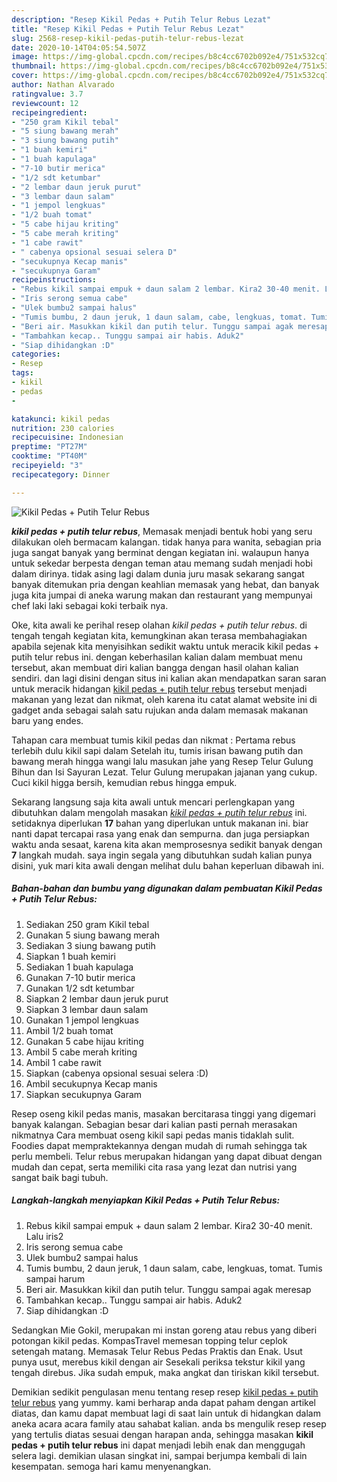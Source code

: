```yaml
---
description: "Resep Kikil Pedas + Putih Telur Rebus Lezat"
title: "Resep Kikil Pedas + Putih Telur Rebus Lezat"
slug: 2568-resep-kikil-pedas-putih-telur-rebus-lezat
date: 2020-10-14T04:05:54.507Z
image: https://img-global.cpcdn.com/recipes/b8c4cc6702b092e4/751x532cq70/kikil-pedas-putih-telur-rebus-foto-resep-utama.jpg
thumbnail: https://img-global.cpcdn.com/recipes/b8c4cc6702b092e4/751x532cq70/kikil-pedas-putih-telur-rebus-foto-resep-utama.jpg
cover: https://img-global.cpcdn.com/recipes/b8c4cc6702b092e4/751x532cq70/kikil-pedas-putih-telur-rebus-foto-resep-utama.jpg
author: Nathan Alvarado
ratingvalue: 3.7
reviewcount: 12
recipeingredient:
- "250 gram Kikil tebal"
- "5 siung bawang merah"
- "3 siung bawang putih"
- "1 buah kemiri"
- "1 buah kapulaga"
- "7-10 butir merica"
- "1/2 sdt ketumbar"
- "2 lembar daun jeruk purut"
- "3 lembar daun salam"
- "1 jempol lengkuas"
- "1/2 buah tomat"
- "5 cabe hijau kriting"
- "5 cabe merah kriting"
- "1 cabe rawit"
- " cabenya opsional sesuai selera D"
- "secukupnya Kecap manis"
- "secukupnya Garam"
recipeinstructions:
- "Rebus kikil sampai empuk + daun salam 2 lembar. Kira2 30-40 menit. Lalu iris2"
- "Iris serong semua cabe"
- "Ulek bumbu2 sampai halus"
- "Tumis bumbu, 2 daun jeruk, 1 daun salam, cabe, lengkuas, tomat. Tumis sampai harum"
- "Beri air. Masukkan kikil dan putih telur. Tunggu sampai agak meresap"
- "Tambahkan kecap.. Tunggu sampai air habis. Aduk2"
- "Siap dihidangkan :D"
categories:
- Resep
tags:
- kikil
- pedas
- 

katakunci: kikil pedas  
nutrition: 230 calories
recipecuisine: Indonesian
preptime: "PT27M"
cooktime: "PT40M"
recipeyield: "3"
recipecategory: Dinner

---
```



![Kikil Pedas + Putih Telur Rebus](https://img-global.cpcdn.com/recipes/b8c4cc6702b092e4/751x532cq70/kikil-pedas-putih-telur-rebus-foto-resep-utama.jpg)

<b><i>kikil pedas + putih telur rebus</i></b>, Memasak menjadi bentuk hobi yang seru dilakukan oleh bermacam kalangan. tidak hanya para wanita, sebagian pria juga sangat banyak yang berminat dengan kegiatan ini. walaupun hanya untuk sekedar berpesta dengan teman atau memang sudah menjadi hobi dalam dirinya. tidak asing lagi dalam dunia juru masak sekarang sangat banyak ditemukan pria dengan keahlian memasak yang hebat, dan banyak juga kita jumpai di aneka warung makan dan restaurant yang mempunyai chef laki laki sebagai koki terbaik nya.

Oke, kita awali ke perihal resep olahan <i>kikil pedas + putih telur rebus</i>. di tengah tengah kegiatan kita, kemungkinan akan terasa membahagiakan apabila sejenak kita menyisihkan sedikit waktu untuk meracik kikil pedas + putih telur rebus ini. dengan keberhasilan kalian dalam membuat menu tersebut, akan membuat diri kalian bangga dengan hasil olahan kalian sendiri. dan lagi disini dengan situs ini kalian akan mendapatkan saran saran untuk meracik hidangan <u>kikil pedas + putih telur rebus</u> tersebut menjadi makanan yang lezat dan nikmat, oleh karena itu catat alamat website ini di gadget anda sebagai salah satu rujukan anda dalam memasak makanan baru yang endes.

Tahapan cara membuat tumis kikil pedas dan nikmat : Pertama rebus terlebih dulu kikil sapi dalam Setelah itu, tumis irisan bawang putih dan bawang merah hingga wangi lalu masukan jahe yang Resep Telur Gulung Bihun dan Isi Sayuran Lezat. Telur Gulung merupakan jajanan yang cukup. Cuci kikil higga bersih, kemudian rebus hingga empuk.


Sekarang langsung saja kita awali untuk mencari perlengkapan yang dibutuhkan dalam mengolah masakan <u><i>kikil pedas + putih telur rebus</i></u> ini. setidaknya diperlukan <b>17</b> bahan yang diperlukan untuk makanan ini. biar nanti dapat tercapai rasa yang enak dan sempurna. dan juga persiapkan waktu anda sesaat, karena kita akan memprosesnya sedikit banyak dengan <b>7</b> langkah mudah. saya ingin segala yang dibutuhkan sudah kalian punya disini, yuk mari kita awali dengan melihat dulu bahan keperluan dibawah ini.

<!--inarticleads1-->

##### Bahan-bahan dan bumbu yang digunakan dalam pembuatan Kikil Pedas + Putih Telur Rebus:

1. Sediakan 250 gram Kikil tebal
1. Gunakan 5 siung bawang merah
1. Sediakan 3 siung bawang putih
1. Siapkan 1 buah kemiri
1. Sediakan 1 buah kapulaga
1. Gunakan 7-10 butir merica
1. Gunakan 1/2 sdt ketumbar
1. Siapkan 2 lembar daun jeruk purut
1. Siapkan 3 lembar daun salam
1. Gunakan 1 jempol lengkuas
1. Ambil 1/2 buah tomat
1. Gunakan 5 cabe hijau kriting
1. Ambil 5 cabe merah kriting
1. Ambil 1 cabe rawit
1. Siapkan  (cabenya opsional sesuai selera :D)
1. Ambil secukupnya Kecap manis
1. Siapkan secukupnya Garam


Resep oseng kikil pedas manis, masakan bercitarasa tinggi yang digemari banyak kalangan. Sebagian besar dari kalian pasti pernah merasakan nikmatnya Cara membuat oseng kikil sapi pedas manis tidaklah sulit. Foodies dapat mempraktekannya dengan mudah di rumah sehingga tak perlu membeli. Telur rebus merupakan hidangan yang dapat dibuat dengan mudah dan cepat, serta memiliki cita rasa yang lezat dan nutrisi yang sangat baik bagi tubuh. 

<!--inarticleads2-->

##### Langkah-langkah menyiapkan Kikil Pedas + Putih Telur Rebus:

1. Rebus kikil sampai empuk + daun salam 2 lembar. Kira2 30-40 menit. Lalu iris2
1. Iris serong semua cabe
1. Ulek bumbu2 sampai halus
1. Tumis bumbu, 2 daun jeruk, 1 daun salam, cabe, lengkuas, tomat. Tumis sampai harum
1. Beri air. Masukkan kikil dan putih telur. Tunggu sampai agak meresap
1. Tambahkan kecap.. Tunggu sampai air habis. Aduk2
1. Siap dihidangkan :D


Sedangkan Mie Gokil, merupakan mi instan goreng atau rebus yang diberi potongan kikil pedas. KompasTravel memesan topping telur ceplok setengah matang. Memasak Telur Rebus Pedas Praktis dan Enak. Usut punya usut, merebus kikil dengan air Sesekali periksa tekstur kikil yang tengah direbus. Jika sudah empuk, maka angkat dan tiriskan kikil tersebut. 

Demikian sedikit pengulasan menu tentang resep resep <u>kikil pedas + putih telur rebus</u> yang yummy. kami berharap anda dapat paham dengan artikel diatas, dan kamu dapat membuat lagi di saat lain untuk di hidangkan dalam aneka acara acara family atau sahabat kalian. anda bs mengulik resep resep yang tertulis diatas sesuai dengan harapan anda, sehingga masakan <b>kikil pedas + putih telur rebus</b> ini dapat menjadi lebih enak dan menggugah selera lagi. demikian ulasan singkat ini, sampai berjumpa kembali di lain kesempatan. semoga hari kamu menyenangkan.
